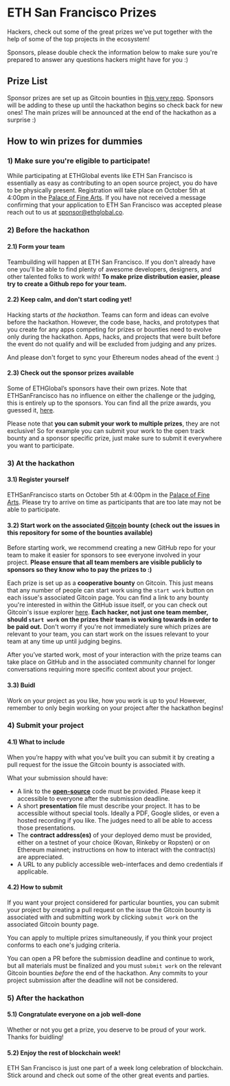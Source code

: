 # ETH San Francisco Prizes

Hackers, check out some of the great prizes we've put together with the help of some of the top projects in the ecosystem!

Sponsors, please double check the information below to make sure you're prepared to answer any questions hackers might have for you :)

## Prize List

Sponsor prizes are set up as Gitcoin bounties in [this very repo](https://github.com/ethglobal/ethsanfrancisco-bounties). Sponsors will be adding to these up until the hackathon begins so check back for new ones! The main prizes will be announced at the end of the hackathon as a surprise :)

## How to win prizes for dummies

### 1) Make sure you're eligible to participate!

While participating at ETHGlobal events like ETH San Francisco is essentially as easy as contributing to an open source project, you do have to be physically present. Registration will take place on October 5th at 4:00pm in the [Palace of Fine Arts](https://www.google.ca/maps/place/3301+Lyon+St,+San+Francisco,+CA+94123,+USA/@37.8029577,-122.4513816,17z/data=!4m5!3m4!1s0x808586d567c38637:0x5477f0108e294db2!8m2!3d37.8019913!4d-122.4486565). If you have not received a message confirming that your application to ETH San Francisco was accepted please reach out to us at sponsor@ethglobal.co.

### 2) Before the hackathon

#### 2.1) Form your team

Teambuilding will happen at ETH San Francisco. If you don't already have one you'll be able to find plenty of awesome developers, designers, and other talented folks to work with! **To make prize distribution easier, please try to create a Github repo for your team.**

#### 2.2) Keep calm, and don't start coding yet!

Hacking starts *at the hackathon*. Teams can form and ideas can evolve before the hackathon. However, the code base, hacks, and prototypes that you create for any apps competing for prizes or bounties need to evolve only during the hackathon. Apps, hacks, and projects that were built before the event do not qualify and will be excluded from judging and any prizes.

And please don't forget to sync your Ethereum nodes ahead of the event :)

#### 2.3) Check out the sponsor prizes available

Some of ETHGlobal’s sponsors have their own prizes. Note that ETHSanFrancisco has no influence on either the challenge or the judging, this is entirely up to the sponsors. You can find all the prize awards, you guessed it, [here](https://github.com/ethglobal/ethsanfrancisco-bounties/issues).

Please note that **you can submit your work to multiple prizes**, they are not exclusive! So for example you can submit your work to the open track bounty and a sponsor specific prize, just make sure to submit it everywhere you want to participate.

### 3) At the hackathon

#### 3.1) Register yourself

ETHSanFrancisco starts on October 5th at 4:00pm in the [Palace of Fine Arts](https://www.google.ca/maps/place/3301+Lyon+St,+San+Francisco,+CA+94123,+USA/@37.8029577,-122.4513816,17z/data=!4m5!3m4!1s0x808586d567c38637:0x5477f0108e294db2!8m2!3d37.8019913!4d-122.4486565). Please try to arrive on time as participants that are too late may not be able to participate.

#### 3.2) Start work on the associated [Gitcoin](https://gitcoin.co/explorer) bounty (check out the issues in this repository for some of the bounties available)

Before starting work, we recommend creating a new GitHub repo for your team to make it easier for sponsors to see everyone involved in your project. **Please ensure that all team members are visible publicly to sponsors so they know who to pay the prizes to :)**

Each prize is set up as a **cooperative bounty** on Gitcoin. This just means that any number of people can start work using the `start work` button on each issue's associated Gitcoin page. You can find a link to any bounty you're interested in within the GitHub issue itself, or you can check out Gitcoin's issue explorer [here](https://gitcoin.co/explorer). **Each hacker, not just one team member, should `start work` on the prizes their team is working towards in order to be paid out.** Don't worry if you're not immediately sure which prizes are relevant to your team, you can start work on the issues relevant to your team at any time up until judging begins.

After you’ve started work, most of your interaction with the prize teams can take place on GitHub and in the associated community channel for longer conversations requiring more specific context about your project.

#### 3.3) Buidl

Work on your project as you like, how you work is up to you! However, remember to only begin working on your project after the hackathon begins!

### 4) Submit your project

#### 4.1) What to include

When you’re happy with what you’ve built you can submit it by creating a pull request for the issue the Gitcoin bounty is associated with.

What your submission should have:

- A link to the [**open-source**](https://opensource.org/licenses) code must be provided. Please keep it accessible to everyone after the submission deadline.
- A short **presentation** file must describe your project. It has to be accessible without special tools. Ideally a PDF, Google slides, or even a hosted recording if you like. The judges need to all be able to access those presentations.
- The **contract address(es)** of your deployed demo must be provided, either on a testnet of your choice (Kovan, Rinkeby or Ropsten) or on Ethereum mainnet; instructions on how to interact with the contract(s) are appreciated.
- A URL to any publicly accessible web-interfaces and demo credentials if applicable.

#### 4.2) How to submit

If you want your project considered for particular bounties, you can submit your project by creating a pull request on the issue the Gitcoin bounty is associated with and submitting work by clicking `submit work` on the associated Gitcoin bounty page.

You can apply to multiple prizes simultaneously, if you think your project conforms to each one's judging criteria.

You can open a PR before the submission deadline and continue to work, but all materials must be finalized and you must `submit work` on the relevant Gitcoin bounties *before* the end of the hackathon. Any commits to your project submission after the deadline will not be considered.

### 5) After the hackathon

#### 5.1) Congratulate everyone on a job well-done

Whether or not you get a prize, you deserve to be proud of your work. Thanks for buidling!

#### 5.2) Enjoy the rest of blockchain week!

ETH San Francisco is just one part of a week long celebration of blockchain. Stick around and check out some of the other great events and parties.
